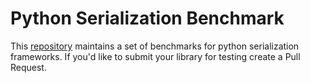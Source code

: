 # Python Serialization Benchmark

This [repository](http://github.com/voidfiles/python-serialization-benchmark) maintains a set of benchmarks for python serialization frameworks. If you'd like
to submit your library for testing create a Pull Request.

